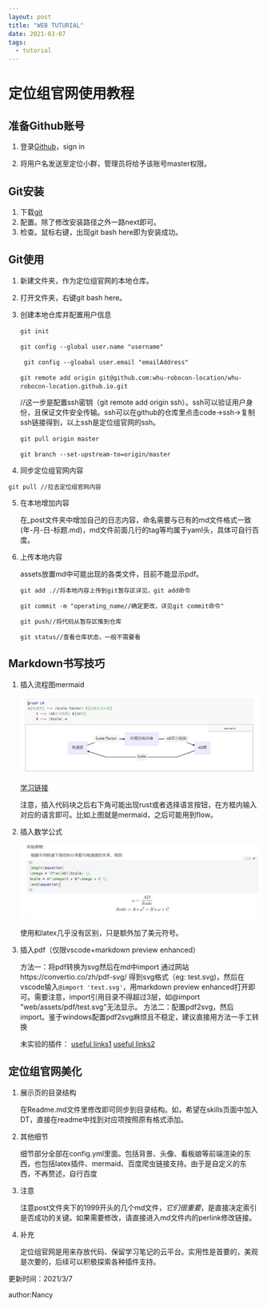 ```yaml
---
layout: post
title: "WEB TUTURIAL"
date: 2021-03-07
tags:
  - tutorial
---
```


# 定位组官网使用教程

## 准备Github账号

1. 登录[Github](https://github.com/)，sign in

2. 将用户名发送至定位小群，管理员将给予该账号master权限。



## Git安装

1. 下载[git](https://git-scm.com/)
2. 配置。除了修改安装路径之外一路next即可。
3. 检查。鼠标右键，出现git bash here即为安装成功。



## Git使用

1. 新建文件夹，作为定位组官网的本地仓库。

2. 打开文件夹，右键git bash here。

3. 创建本地仓库并配置用户信息

   `git init` 

   `git config --global user.name "username" `

   ` git config --gloabal user.email "emailAddress"`

   `git remote add origin git@github.com:whu-robocon-location/whu-robocon-location.github.io.git`

   //这一步是配置ssh密钥（git remote add origin ssh）。ssh可以验证用户身份，且保证文件安全传输。ssh可以在github的仓库里点击code->ssh->复制ssh链接得到，以上ssh是定位组官网的ssh。

   `git pull origin master`

   `git branch --set-upstream-to=origin/master`

4.  同步定位组官网内容

   `git pull //拉去定位组官网内容`

5. 在本地增加内容

   在_post文件夹中增加自己的日志内容，命名需要与已有的md文件格式一致(年-月-日-标题.md)，md文件前面几行的tag等均属于yaml头，具体可自行百度。

6. 上传本地内容

   assets放置md中可能出现的各类文件，目前不能显示pdf。

   `git add .//将本地内容上传到git暂存区详见，git add命令`

   `git commit -m "operating_name//确定更改，详见git commit命令"`

   `git push//将代码从暂存区推到仓库`

   `git status//查看仓库状态，一般不需要看`



## Markdown书写技巧

1. 插入流程图mermaid

   ![](../assets/pic/test.png)

   [学习链接](https://www.jianshu.com/p/7ddbb7dc8fec)

   注意，插入代码块之后右下角可能出现rust或者选择语言按钮，在方框内输入对应的语言即可。比如上图就是mermaid，之后可能用到flow。

2. 插入数学公式

   ![](../assets/pic/mathcode-tutorial.png)

   使用和latex几乎没有区别，只是额外加了美元符号。

3. 插入pdf（仅限vscode+markdown preview enhanced）

   方法一：将pdf转换为svg然后在md中import
   通过网站https://convertio.co/zh/pdf-svg/ 得到svg格式（eg: test.svg)，然后在vscode输入`@import 'test.svg'`，用markdown preview enhanced打开即可。需要注意，import引用目录不得超过3层，如@import "web/assets/pdf/test.svg"无法显示。
   方法二：配置pdf2svg，然后import。鉴于windows配置pdf2svg麻烦且不稳定，建议直接用方法一手工转换

   未实验的插件： [useful links1](https://github.com/abemedia/jekyll-pdf)   [useful links2](https://blog.csdn.net/pizi0475/article/details/52274330)



## 定位组官网美化

1. 展示页的目录结构

   在Readme.md文件里修改即可同步到目录结构。如，希望在skills页面中加入DT，直接在readme中找到对应项按照原有格式添加。

2. 其他细节

   细节部分全部在config.yml里面。包括背景、头像、看板娘等前端渲染的东西，也包括latex插件、mermaid、百度爬虫链接支持。由于是自定义的东西，不再赘述，自行百度

3. 注意

   注意post文件夹下的1999开头的几个md文件，*它们很重要*，是直接决定索引是否成功的关键。如果需要修改，请直接进入md文件内的perlink修改链接。

4. 补充

   定位组官网是用来存放代码、保留学习笔记的云平台。实用性是首要的，美观是次要的，后续可以积极探索各种插件支持。



更新时间：2021/3/7

author:Nancy